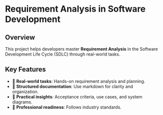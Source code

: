 # Requirement Analysis in Software Development 

## Overview

This project helps developers master **Requirement Analysis** in the Software Development Life Cycle (SDLC) through real-world tasks. 


## Key Features

- 💼 **Real-world tasks**: Hands-on requirement analysis and planning.
- 📄 **Structured documentation**: Use markdown for clarity and organization.
- 🧠 **Practical insights**: Acceptance criteria, use cases, and system diagrams.
- 🚀 **Professional readiness**: Follows industry standards.
